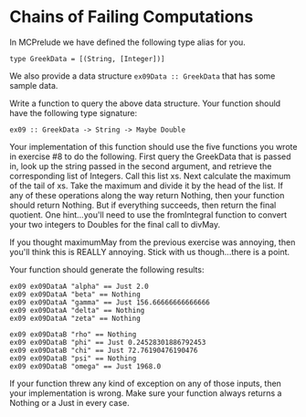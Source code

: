 # Chains of Failing Computations

In MCPrelude we have defined the following type alias for you.

    type GreekData = [(String, [Integer])]

We also provide a data structure `ex09Data :: GreekData` that has some sample
data.

Write a function to query the above data structure.  Your function should have
the following type signature:

    ex09 :: GreekData -> String -> Maybe Double

Your implementation of this function should use the five functions you wrote
in exercise #8 to do the following.  First query the GreekData that is passed
in, look up the string passed in the second argument, and retrieve the
corresponding list of Integers.  Call this list xs.  Next calculate the
maximum of the tail of xs.  Take the maximum and divide it by the head of the
list.  If any of these operations along the way return Nothing, then your
function should return Nothing.  But if everything succeeds, then return the
final quotient.  One hint...you'll need to use the fromIntegral function to convert your two integers to Doubles for the final call to divMay.

If you thought maximumMay from the previous exercise was annoying, then you'll
think this is REALLY annoying.  Stick with us though...there is a point.

Your function should generate the following results:

    ex09 ex09DataA "alpha" == Just 2.0
    ex09 ex09DataA "beta" == Nothing
    ex09 ex09DataA "gamma" == Just 156.66666666666666
    ex09 ex09DataA "delta" == Nothing
    ex09 ex09DataA "zeta" == Nothing

    ex09 ex09DataB "rho" == Nothing
    ex09 ex09DataB "phi" == Just 0.24528301886792453
    ex09 ex09DataB "chi" == Just 72.76190476190476
    ex09 ex09DataB "psi" == Nothing
    ex09 ex09DataB "omega" == Just 1968.0
    
If your function threw any kind of exception on any of those inputs, then your
implementation is wrong.  Make sure your function always returns a Nothing or
a Just in every case.

